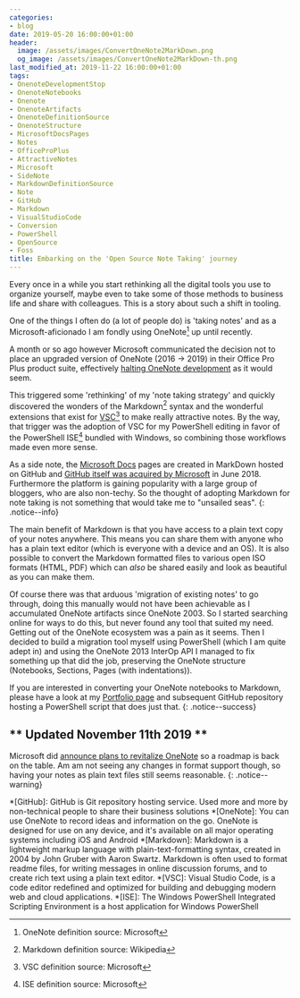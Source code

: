 ```yaml
---
categories:
- blog
date: 2019-05-20 16:00:00+01:00
header:
  image: /assets/images/ConvertOneNote2MarkDown.png
  og_image: /assets/images/ConvertOneNote2MarkDown-th.png
last_modified_at: 2019-11-22 16:00:00+01:00
tags:
- OnenoteDevelopmentStop
- OnenoteNotebooks
- Onenote
- OnenoteArtifacts
- OnenoteDefinitionSource
- OnenoteStructure
- MicrosoftDocsPages
- Notes
- OfficeProPlus
- AttractiveNotes
- Microsoft
- SideNote
- MarkdownDefinitionSource
- Note
- GitHub
- Markdown
- VisualStudioCode
- Conversion
- PowerShell
- OpenSource
- Foss
title: Embarking on the 'Open Source Note Taking' journey
---
```


Every once in a while you start rethinking all the digital tools you use to organize yourself, maybe even to take some of those methods to business life and share with colleagues. This is a story about such a shift in tooling.

One of the things I often do (a lot of people do) is 'taking notes' and as a Microsoft-aficionado I am fondly using OneNote[^2] up until recently.

A month or so ago however Microsoft communicated the decision not to place an upgraded version of OneNote (2016 -> 2019) in their Office Pro Plus product suite, effectively [halting OneNote development][1] as it would seem.

This triggered some 'rethinking' of my 'note taking strategy' and quickly discovered the wonders of the Markdown[^3] syntax and the wonderful extensions that exist for [VSC][5][^4] to make really attractive notes. By the way, that trigger was the adoption of VSC for my PowerShell editing in favor of the PowerShell ISE[^5] bundled with Windows, so combining those workflows made even more sense.

As a side note, the [Microsoft Docs][2] pages are created in MarkDown hosted on GitHub and [GitHub itself was acquired by Microsoft][6] in June 2018. Furthermore the platform is gaining popularity with a large group of bloggers, who are also non-techy. So the thought of adopting Markdown for note taking is not something that would take me to "unsailed seas".
{: .notice--info}

The main benefit of Markdown is that you have access to a plain text copy of your notes anywhere. This means you can share them with anyone who has a plain text editor (which is everyone with a device and an OS). It is also possible to convert the Markdown formatted files to various open ISO formats (HTML, PDF) which can *also* be shared easily and look as beautiful as you can make them.

Of course there was that arduous 'migration of existing notes' to go through, doing this manually would not have been achievable as I accumulated OneNote artifacts since OneNote 2003. So I started searching online for ways to do this, but never found any tool that suited my need. Getting out of the OneNote ecosystem was a pain as it seems. Then I decided to build a migration tool myself using PowerShell (which I am quite adept in) and using the OneNote 2013 InterOp API I managed to fix something up that did the job, preserving the OneNote structure (Notebooks, Sections, Pages (with indentations)).

If you are interested in converting your OneNote notebooks to Markdown, please have a look at my [Portfolio page][4] and subsequent GitHub repository hosting a PowerShell script that does just that.
{: .notice--success}

## \*\* Updated November 11th 2019 \*\*

Microsoft did [announce plans to revitalize OneNote][3] so a roadmap is back on the table. Am am not seeing any changes in format support though, so having your notes as plain text files still seems reasonable.
{: .notice--warning}

<!-- Begin FootNotes -->
[^2]: OneNote definition source: Microsoft
[^3]: Markdown definition source: Wikipedia
[^4]: VSC definition source: Microsoft
[^5]: ISE definition source: Microsoft
<!-- End FootNotes -->

<!-- Begin Abbreviations -->
*[GitHub]: GitHub is Git repository hosting service. Used more and more by non-technical people to share their business solutions
*[OneNote]: You can use OneNote to record ideas and information on the go. OneNote is designed for use on any device, and it's available on all major operating systems including iOS and Android
*[Markdown]: Markdown is a lightweight markup language with plain-text-formatting syntax, created in 2004 by John Gruber with Aaron Swartz. Markdown is often used to format readme files, for writing messages in online discussion forums, and to create rich text using a plain text editor.
*[VSC]: Visual Studio Code, is a code editor redefined and optimized for building and debugging modern web and cloud applications.
*[ISE]: The Windows PowerShell Integrated Scripting Environment is a host application for Windows PowerShell
<!-- End Abbreviations -->

<!-- Begin References -->
[1]: https://www.theverge.com/2018/4/18/17252312/microsoft-office-2019-onenote-windows-10-app
[2]: https://docs.microsoft.com
[3]: https://www.theverge.com/2019/11/7/20953691/microsoft-onenote-to-do-integration-fluid-framework-future-features-ignite-2019
[4]: /portfolio/ConvertOneNote2MarkDown/
[5]: https://code.visualstudio.com/download
[6]: https://news.microsoft.com/2018/06/04/microsoft-to-acquire-github-for-7-5-billion/
<!-- End References -->
